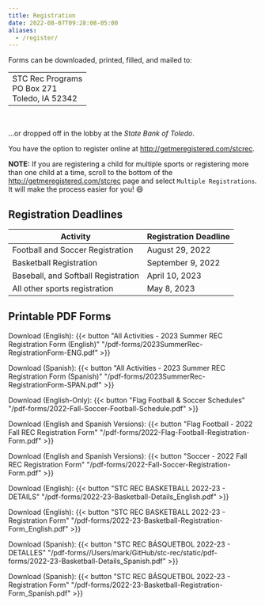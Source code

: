 ```yaml
---
title: Registration
date: 2022-08-07T09:28:08-05:00
aliases:
  - /register/
---
```


Forms can be downloaded, printed, filled, and mailed to:

<table>
  <tr><td> STC Rec Programs <br/> PO Box 271 <br/> Toledo, IA 52342 </td></tr>
</table><br/>

...or dropped off in the lobby at the _State Bank of Toledo_.

<!-- Online registration is also available at [http://getmeregistered.com/stcrec](http://getmeregistered.com/stcrec). /-->
<!-- You have the option to register online at http://getmeregistered.com/stcrecsummer. -->

You have the option to register online at http://getmeregistered.com/stcrec.

**NOTE:** If you are registering a child for multiple sports or registering more than one child at a time, scroll to the bottom of the http://getmeregistered.com/stcrec page and select `Multiple Registrations`.  It will make the process easier for you! :smile:

## Registration Deadlines

  | Activity | Registration Deadline |
  | --- | --- |
  | Football and Soccer Registration | August 29, 2022 |
  | Basketball Registration | September 9, 2022 |
  | Baseball, and Softball Registration | April 10, 2023 |
  | All other sports registration | May 8, 2023 | 

## Printable PDF Forms

  Download (English): {{< button "All Activities - 2023 Summer REC Registration Form (English)" "/pdf-forms/2023SummerRec-RegistrationForm-ENG.pdf" >}}

  Download (Spanish): {{< button "All Activities - 2023 Summer REC Registration Form (Spanish)" "/pdf-forms/2023SummerRec-RegistrationForm-SPAN.pdf" >}}   
  
  Download (English-Only): {{< button "Flag Football & Soccer Schedules" "/pdf-forms/2022-Fall-Soccer-Football-Schedule.pdf" >}}

  Download (English and Spanish Versions): {{< button "Flag Football - 2022 Fall REC Registration Form" "/pdf-forms/2022-Flag-Football-Registration-Form.pdf" >}}

  Download (English and Spanish Versions): {{< button "Soccer - 2022 Fall REC Registration Form" "/pdf-forms/2022-Fall-Soccer-Registration-Form.pdf" >}}

  Download (English): {{< button "STC REC BASKETBALL 2022-23 - DETAILS" "/pdf-forms/2022-23-Basketball-Details_English.pdf" >}}

  Download (English): {{< button "STC REC BASKETBALL 2022-23 - Registration Form" "/pdf-forms/2022-23-Basketball-Registration-Form_English.pdf" >}}

  Download (Spanish): {{< button "STC REC BÁSQUETBOL 2022-23 - DETALLES" "/pdf-forms//Users/mark/GitHub/stc-rec/static/pdf-forms/2022-23-Basketball-Details_Spanish.pdf" >}}

  Download (Spanish): {{< button "STC REC BÁSQUETBOL 2022-23 - Registration Form" "/pdf-forms/2022-23-Basketball-Registration-Form_Spanish.pdf" >}}


